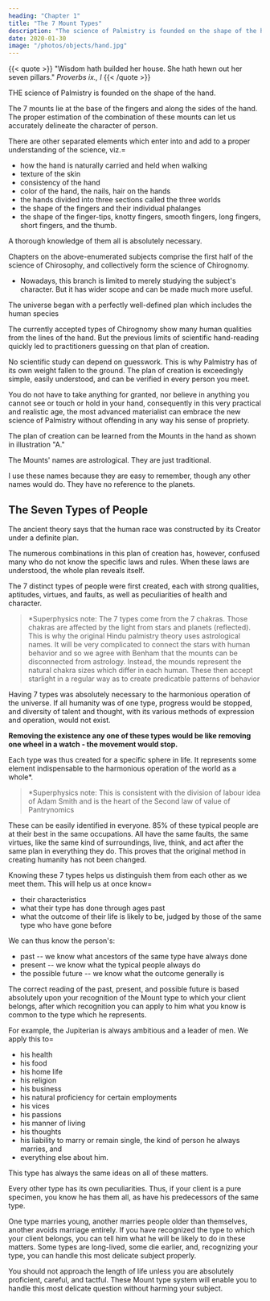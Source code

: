 ```yaml
---
heading: "Chapter 1"
title: "The 7 Mount Types"
description: "The science of Palmistry is founded on the shape of the hand"
date: 2020-01-30
image: "/photos/objects/hand.jpg"
---
```




{{< quote >}}
"Wisdom hath builded her house. She hath hewn out her seven pillars."
<cite>Proverbs ix., I</cite>
{{< /quote >}}


THE science of Palmistry is founded on the shape of the hand. 

The 7 mounts lie at the base of the fingers and along the sides of the hand. The proper estimation of the combination of these mounts can let us accurately delineate the character of person. 

There are other separated elements which enter into and add to a proper understanding of the science, viz.=  
- how the hand is naturally carried and held when walking
- texture of the skin
- consistency of the hand
- color of the hand, the nails, hair on the hands
- the hands divided into three sections called the three worlds
- the shape of the fingers and their individual phalanges
- the shape of the finger-tips, knotty fingers, smooth fingers, long fingers, short fingers, and the thumb. 

A thorough knowledge of them all is absolutely necessary.

Chapters on the above-enumerated subjects comprise the first half of the science of Chirosophy, and collectively form the science of Chirognomy.
- Nowadays, this branch is limited to merely studying the subject's character. But it has wider scope and can be made much more useful. 

The universe began with a perfectly well-defined plan which includes the human species

The currently accepted types of Chirognomy show many human qualities from the lines of the hand. But the previous limits of scientific hand-reading quickly led to practitioners guessing on that plan of creation. 

No scientific study can depend on guesswork. This is why Palmistry has of its own weight fallen to the ground. The plan of creation is exceedingly simple, easily understood, and can be verified in every person you meet.

You do not have to take anything for granted, nor believe in anything you cannot see or touch or hold in your hand, consequently in this very practical and realistic age, the most advanced materialist can embrace the new science of Palmistry without offending in any way his sense of propriety. 

The plan of creation can be learned from the Mounts in the hand as shown in illustration "A."

The Mounts' names are astrological. They are just traditional. <!--   sense, but because they have been so long in use that the mention of each name instinctively brings to mind certain attributes.  -->

I use these names because they are easy to remember, though any other names would do. They have no reference to the planets. <!-- are not used because it is considered that planetary influences are necessary, or play any part, in our science. -->


## The Seven Types of People

The ancient theory says that the human race was constructed by its Creator under a definite plan. 
<!-- There was no hit-or-miss in shaping and putting together the inhabitants of this globe. The fact that there are so many
 -->
The numerous combinations in this plan of creation has, however, confused many who do not know the <!-- .  been a source of confusion to those who have not fully understood the matter, but everything in this plan has been worked out by the Creator under the operation of --> specific laws and rules. When these laws are understood, the whole plan reveals itself.

The 7 distinct types of people were first created, each with strong qualities, aptitudes, virtues, and faults, as well as peculiarities of health and character.

> *Superphysics note: The 7 types come from the 7 chakras. Those chakras are affected by the light from stars and planets (reflected). This is why the original Hindu palmistry theory uses astrological names. It will be very complicated to connect the stars with human behavior and so we agree with Benham that the mounts can be disconnected from astrology. Instead, the mounds represent the natural chakra sizes which differ in each human. These then accept starlight in a regular way as to create predicatble patterns of behavior   


Having 7 types was <!-- The reason for the adoption of this plan was that a combination of the qualities represented in these seven types was --> absolutely necessary to the harmonious operation of the universe. If all humanity was of one type, progress would be stopped, and diversity of talent and thought, with its various methods of expression and operation, would not exist.

**Removing the existence any one of these types would be like removing one wheel in a watch - the movement would stop.** 

Each type was thus created for a specific sphere in life. It represents some element indispensable to the harmonious operation of the world as a whole*.


> *Superphysics note: This is consistent with the division of labour idea of Adam Smith and is the heart of the Second law of value of Pantrynomics


<!-- The fact that there are well-defined specimens of all these types on the streets of our cities to-day, that they can be easily recognized, and that  -->

These can be easily identified in everyone. 85% of these typical people are at their best in the same occupations. All have the same faults, the same virtues, like the same kind of surroundings, live, think, and act after the same plan in everything they do. This proves that the original method in creating humanity has not been changed.<!-- , but that the laws of creation are in operation to-day just as they were in the beginning.  -->

Knowing these 7 types helps us distinguish them from each other as we meet them. This will help us at once know= 
- their characteristics
- what their type has done through ages past
- what the outcome of their life is likely to be, judged by those of the same type who have gone before

We can thus know the person's:
- past -- we know what ancestors of the same type have always done
- present -- we know what the typical people always do 
- the possible future -- we know what the outcome generally is

<!-- If we can feel sure that there are, as I say, seven types of people, each of which has distinctly separate qualities, and if we can know what these qualities are, it must be a fact that, when we learn to  -->

The correct reading of the past, present, and possible future is based absolutely upon your recognition of the Mount type to which your client belongs, after which recognition you can apply to him what you know is common to the type which he represents. 

For example, the Jupiterian is always ambitious and a leader of men. We apply this to= 
- his health
- his food
- his home life
- his religion
- his business
- his natural proficiency for certain employments
- his vices
- his passions
- his manner of living
- his thoughts
- his liability to marry or remain single, the kind of person he always marries, and
- everything else about him. 

This type has always the same ideas on all of these matters. 

Every other type has its own peculiarities. Thus, if your client is a pure specimen, you know he has them all, as have his predecessors of the same type. 

One type marries young, another marries people older than themselves, another avoids marriage entirely. If you have recognized the type to which your client belongs, you can tell him what he will be likely to do in these matters. Some types are long-lived, some die earlier, and, recognizing your type, you can handle this most delicate subject properly.

You should not approach the length of life unless you are absolutely proficient, careful, and tactful. These Mount type system will enable you to handle this most delicate question without harming your subject. 

